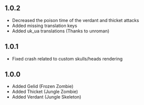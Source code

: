 ## 1.0.2

- Decreased the poison time of the verdant and thicket attacks
- Added missing translation keys
- Added uk_ua translations (Thanks to unroman)

## 1.0.1

- Fixed crash related to custom skulls/heads rendering

## 1.0.0

- Added Gelid (Frozen Zombie)
- Added Thicket (Jungle Zombie)
- Added Verdant (Jungle Skeleton)